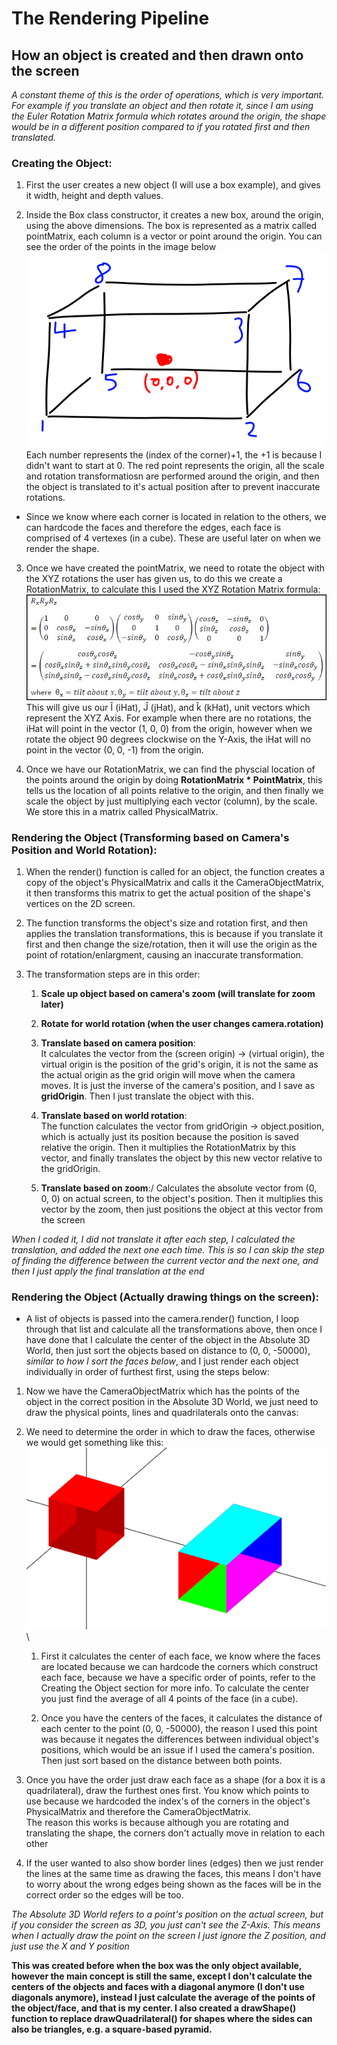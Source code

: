 # The Rendering Pipeline
## How an object is created and then drawn onto the screen
*A constant theme of this is the order of operations, which is very important. For example if you translate an object and then rotate it, since I am using the Euler Rotation Matrix formula which rotates around the origin, the shape would be in a different position compared to if you rotated first and then translated.*

### Creating the Object:
1. First the user creates a new object (I will use a box example), and gives it width, height and depth values.

2. Inside the Box class constructor, it creates a new box, around the origin, using the above dimensions. The box is represented as a matrix called pointMatrix, each column is a vector or point around the origin. You can see the order of the points in the image below\
![Box Layout](https://github.com/AryaaSk/3D-Engine/blob/master/Docs/ResearchImages/BoxLayout.png?raw=true)\
Each number represents the (index of the corner)+1, the +1 is because I didn't want to start at 0. The red point represents the origin, all the scale and rotation transformatiosn are performed around the origin, and then the object is translated to it's actual position after to prevent inaccurate rotations.

* Since we know where each corner is located in relation to the others, we can hardcode the faces and therefore the edges, each face is comprised of 4 vertexes (in a cube). These are useful later on when we render the shape.

3. Once we have created the pointMatrix, we need to rotate the object with the XYZ rotations the user has given us, to do this we create a RotationMatrix, to calculate this I used the XYZ Rotation Matrix formula:\
![Box Layout](https://github.com/AryaaSk/3D-Engine/blob/master/Docs/ResearchImages/xyzrotationmatrix.jpeg?raw=true)\
This will give us our Î (iHat), Ĵ (jHat), and k̂ (kHat), unit vectors which represent the XYZ Axis. For example when there are no rotations, the iHat will point in the vector (1, 0, 0) from the origin, however when we rotate the object 90 degrees clockwise on the Y-Axis, the iHat will no point in the vector (0, 0, -1) from the origin.

4. Once we have our RotationMatrix, we can find the physcial location of the points around the origin by doing **RotationMatrix * PointMatrix**, this tells us the location of all points relative to the origin, and then finally we scale the object by just multiplying each vector (column), by the scale. We store this in a matrix called PhysicalMatrix.

### Rendering the Object (Transforming based on Camera's Position and World Rotation):
1. When the render() function is called for an object, the function creates a copy of the object's PhysicalMatrix and calls it the CameraObjectMatrix, it then transforms this matrix to get the actual position of the shape's vertices on the 2D screen.

2. The function transforms the object's size and rotation first, and then applies the translation transformations, this is because if you translate it first and then change the size/rotation, then it will use the origin as the point of rotation/enlargment, causing an inaccurate transformation.

3. The transformation steps are in this order:
    1. **Scale up object based on camera's zoom (will translate for zoom later)**

    2. **Rotate for world rotation (when the user changes camera.rotation)**

    3. **Translate based on camera position**:\
    It calculates the vector from the (screen origin) -> (virtual origin), the virtual origin is the position of the grid's origin, it is not the same as the actual origin as the grid origin will move when the camera moves. It is just the inverse of the camera's position, and I save as **gridOrigin**. Then I just translate the object with this.

    4. **Translate based on world rotation**:\
    The function calculates the vector from gridOrigin -> object.position, which is actually just its position because the position is saved relative the origin. Then it multiplies the RotationMatrix by this vector, and finally translates the object by this new vector relative to the gridOrigin.

    5. **Translate based on zoom**:/
    Calculates the absolute vector from (0, 0, 0) on actual screen, to the object's position. Then it multiplies this vector by the zoom, then just positions the object at this vector from the screen

*When I coded it, I did not translate it after each step, I calculated the translation, and added the next one each time. This is so I can skip the step of finding the difference between the current vector and the next one, and then I just apply the final translation at the end*

### Rendering the Object (Actually drawing things on the screen):

- A list of objects is passed into the camera.render() function, I loop through that list and calculate all the transformations above, then once I have done that I calculate the center of the object in the Absolute 3D World, then just sort the objects based on distance to (0, 0, -50000), *similar to how I sort the faces below*, and I just render each object individually in order of furthest first, using the steps below:

1. Now we have the CameraObjectMatrix which has the points of the object in the correct position in the Absolute 3D World, we just need to draw the physical points, lines and quadrilaterals onto the canvas:

2. We need to determine the order in which to draw the faces, otherwise we would get something like this:
    ![Wrong Face Order](https://github.com/AryaaSk/3D-Engine/blob/master/Docs/ResearchImages/WrongFaceOrder.png?raw=true)\

    1. First it calculates the center of each face, we know where the faces are located because we can hardcode the corners which construct each face, because we have a specific order of points, refer to the Creating the Object section for more info. To calculate the center you just find the average of all 4 points of the face (in a cube).

    2. Once you have the centers of the faces, it calculates the distance of each center to the point (0, 0, -50000), the reason I used this point was because it negates the differences between individual object's positions, which would be an issue if I used the camera's position. Then just sort based on the distance between both points.

3. Once you have the order just draw each face as a shape (for a box it is a quadrilateral), draw the furthest ones first. You know which points to use because we hardcoded the index's of the corners in the object's PhysicalMatrix and therefore the CameraObjectMatrix.\
The reason this works is because although you are rotating and translating the shape, the corners don't actually move in relation to each other

4. If the user wanted to also show border lines (edges) then we just render the lines at the same time as drawing the faces, this means I don't have to worry about the wrong edges being shown as the faces will be in the correct order so the edges will be too.

*The Absolute 3D World refers to a point's position on the actual screen, but if you consider the screen as 3D, you just can't see the Z-Axis. This means when I actually draw the point on the screen I just ignore the Z position, and just use the X and Y position*

**This was created before when the box was the only object available, however the main concept is still the same, except I don't calculate the centers of the objects and faces with a diagonal anymore (I don't use diagonals anymore), instead I just calculate the average of the points of the object/face, and that is my center. I also created a drawShape() function to replace drawQuadrilateral() for shapes where the sides can also be triangles, e.g. a square-based pyramid.**


